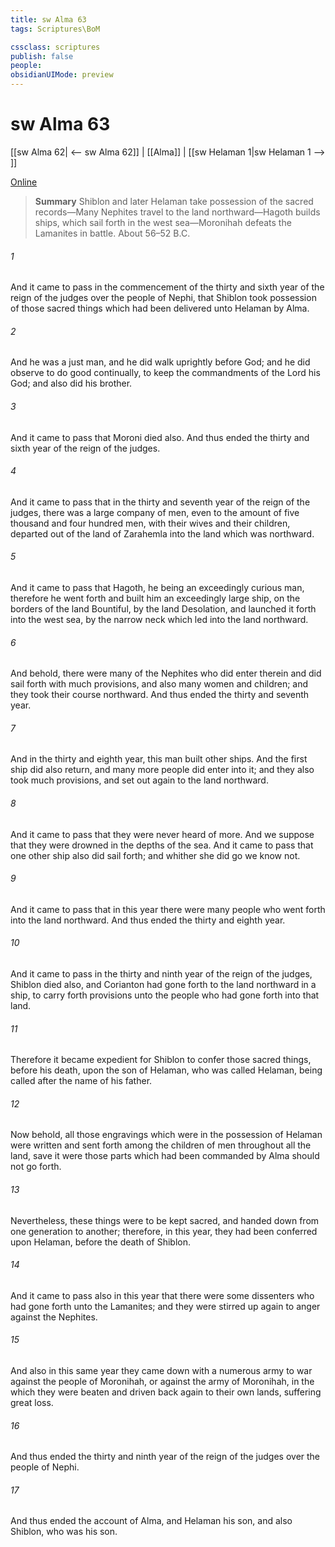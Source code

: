 ```yaml
---
title: sw Alma 63
tags: Scriptures\BoM

cssclass: scriptures
publish: false
people:
obsidianUIMode: preview
---
```


# sw Alma 63
[[sw Alma 62| <-- sw Alma 62]] | [[Alma]] | [[sw Helaman 1|sw Helaman 1 --> ]]

[Online](https://churchofjesuschrist.org/study/scriptures/bofm/alma/63?lang=eng)

> __Summary__
Shiblon and later Helaman take possession of the sacred records—Many Nephites travel to the land northward—Hagoth builds ships, which sail forth in the west sea—Moronihah defeats the Lamanites in battle. About 56–52 B.C.

###### 1 
And it came to pass in the commencement of the thirty and sixth year of the reign of the judges over the people of Nephi, that Shiblon took possession of those sacred things which had been delivered unto Helaman by Alma.

###### 2 
And he was a just man, and he did walk uprightly before God; and he did observe to do good continually, to keep the commandments of the Lord his God; and also did his brother.

###### 3 
And it came to pass that Moroni died also. And thus ended the thirty and sixth year of the reign of the judges.

###### 4 
And it came to pass that in the thirty and seventh year of the reign of the judges, there was a large company of men, even to the amount of five thousand and four hundred men, with their wives and their children, departed out of the land of Zarahemla into the land which was northward.

###### 5 
And it came to pass that Hagoth, he being an exceedingly curious man, therefore he went forth and built him an exceedingly large ship, on the borders of the land Bountiful, by the land Desolation, and launched it forth into the west sea, by the narrow neck which led into the land northward.

###### 6 
And behold, there were many of the Nephites who did enter therein and did sail forth with much provisions, and also many women and children; and they took their course northward. And thus ended the thirty and seventh year.

###### 7 
And in the thirty and eighth year, this man built other ships. And the first ship did also return, and many more people did enter into it; and they also took much provisions, and set out again to the land northward.

###### 8 
And it came to pass that they were never heard of more. And we suppose that they were drowned in the depths of the sea. And it came to pass that one other ship also did sail forth; and whither she did go we know not.

###### 9 
And it came to pass that in this year there were many people who went forth into the land northward. And thus ended the thirty and eighth year.

###### 10 
And it came to pass in the thirty and ninth year of the reign of the judges, Shiblon died also, and Corianton had gone forth to the land northward in a ship, to carry forth provisions unto the people who had gone forth into that land.

###### 11 
Therefore it became expedient for Shiblon to confer those sacred things, before his death, upon the son of Helaman, who was called Helaman, being called after the name of his father.

###### 12 
Now behold, all those engravings which were in the possession of Helaman were written and sent forth among the children of men throughout all the land, save it were those parts which had been commanded by Alma should not go forth.

###### 13 
Nevertheless, these things were to be kept sacred, and handed down from one generation to another; therefore, in this year, they had been conferred upon Helaman, before the death of Shiblon.

###### 14 
And it came to pass also in this year that there were some dissenters who had gone forth unto the Lamanites; and they were stirred up again to anger against the Nephites.

###### 15 
And also in this same year they came down with a numerous army to war against the people of Moronihah, or against the army of Moronihah, in the which they were beaten and driven back again to their own lands, suffering great loss.

###### 16 
And thus ended the thirty and ninth year of the reign of the judges over the people of Nephi.

###### 17 
And thus ended the account of Alma, and Helaman his son, and also Shiblon, who was his son.

